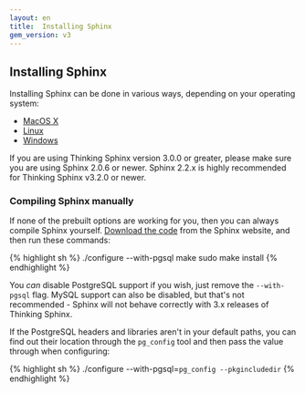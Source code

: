 ```yaml
---
layout: en
title:  Installing Sphinx
gem_version: v3
---
```


## Installing Sphinx

Installing Sphinx can be done in various ways, depending on your operating system:

* [MacOS X](installing_sphinx/mac.html)
* [Linux](installing_sphinx/linux.html)
* [Windows](installing_sphinx/windows.html)

If you are using Thinking Sphinx version 3.0.0 or greater, please make sure you are using Sphinx 2.0.6 or newer. Sphinx 2.2.x is highly recommended for Thinking Sphinx v3.2.0 or newer.

<h3 id="compiling">Compiling Sphinx manually</h3>

If none of the prebuilt options are working for you, then you can always compile Sphinx yourself. [Download the code](http://www.sphinxsearch.com/downloads) from the Sphinx website, and then run these commands:

{% highlight sh %}
./configure --with-pgsql
make
sudo make install
{% endhighlight %}

You _can_ disable PostgreSQL support if you wish, just remove the `--with-pgsql` flag. MySQL support can also be disabled, but that's not recommended - Sphinx will not behave correctly with 3.x releases of Thinking Sphinx.

If the PostgreSQL headers and libraries aren't in your default paths, you can find out their location through the `pg_config` tool and then pass the value through when configuring:

{% highlight sh %}
./configure --with-pgsql=`pg_config --pkgincludedir`
{% endhighlight %}
